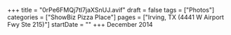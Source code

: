 +++
title = "0rPe6FMQj7tl7jaXSnUJ.avif"
draft = false
tags = ["Photos"]
categories = ["ShowBiz Pizza Place"]
pages = ["Irving, TX (4441 W Airport Fwy Ste 215)"]
startDate = ""
+++
December 2014
